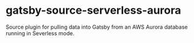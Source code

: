# gatsby-source-serverless-aurora

Source plugin for pulling data into Gatsby from an AWS Aurora database running in Severless mode.
